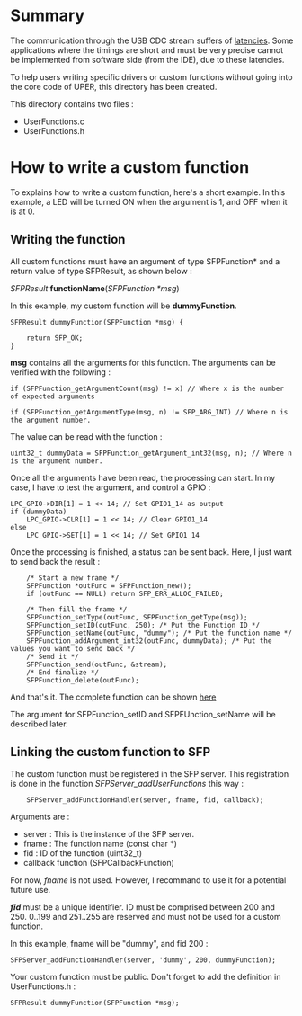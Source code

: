 # Summary
The communication through the USB CDC stream suffers of [latencies](https://github.com/nodesign/weio/wiki/WeIO-timings). Some applications where the timings are short and must be very precise cannot be implemented from software side (from the IDE), due to these latencies.

To help users writing specific drivers or custom functions without going into the core code of UPER, this directory has been created. 

This directory contains two files :

* UserFunctions.c
* UserFunctions.h

# How to write a custom function
To explains how to write a custom function, here's a short example. 
In this example, a LED will be turned ON when the argument is 1, and OFF when it is at 0.

## Writing the function
All custom functions must have an argument of type SFPFunction* and a return value of type SFPResult, as shown below :

*SFPResult* **functionName**(_SFPFunction *msg_)

In this example, my custom function will be **dummyFunction**.

`````
SFPResult dummyFunction(SFPFunction *msg) {

    return SFP_OK;
}
`````

**msg** contains all the arguments for this function. The arguments can be verified with the following :

```
if (SFPFunction_getArgumentCount(msg) != x) // Where x is the number of expected arguments

if (SFPFunction_getArgumentType(msg, n) != SFP_ARG_INT) // Where n is the argument number. 
```

The value can be read with the function :

```
uint32_t dummyData = SFPFunction_getArgument_int32(msg, n); // Where n is the argument number.
```

Once all the arguments have been read, the processing can start. In my case, I have to test the argument, and control a GPIO :

```
LPC_GPIO->DIR[1] = 1 << 14; // Set GPIO1_14 as output
if (dummyData)
    LPC_GPIO->CLR[1] = 1 << 14; // Clear GPIO1_14
else
    LPC_GPIO->SET[1] = 1 << 14; // Set GPIO1_14
```

Once the processing is finished, a status can be sent back. Here, I just want to send back the result :

```
    /* Start a new frame */
	SFPFunction *outFunc = SFPFunction_new();
	if (outFunc == NULL) return SFP_ERR_ALLOC_FAILED;
	
	/* Then fill the frame */
	SFPFunction_setType(outFunc, SFPFunction_getType(msg));
	SFPFunction_setID(outFunc, 250); /* Put the Function ID */
	SFPFunction_setName(outFunc, "dummy"); /* Put the function name */
	SFPFunction_addArgument_int32(outFunc, dummyData); /* Put the values you want to send back */  
	/* Send it */
	SFPFunction_send(outFunc, &stream);
	/* End finalize */
	SFPFunction_delete(outFunc);
```

And that's it. The complete function can be shown [here](https://github.com/ks156/UPER/blob/newlib/UserFunctions/UserFunctions.c#L46-L71)

The argument for SFPFunction_setID and SFPFUnction_setName will be described later.

## Linking the custom function to SFP
The custom function must be registered in the SFP server. This registration is done in the function *SFPServer_addUserFunctions* this way :

```
	SFPServer_addFunctionHandler(server, fname, fid, callback);
```

Arguments are : 

* server : This is the instance of the SFP server. 
* fname : The function name (const char *)
* fid : ID of the function (uint32_t)
* callback function (SFPCallbackFunction)

For now, *fname* is not used. However, I recommand to use it for a potential future use.

__*fid*__ must be a unique identifier. ID must be comprised between 200 and 250. 0..199 and 251..255 are reserved and must not be used for a custom function.

In this example, fname will be "dummy", and fid 200 :

```
SFPServer_addFunctionHandler(server, 'dummy', 200, dummyFunction);
```

Your custom function must be public. Don't forget to add the definition in UserFunctions.h :

```
SFPResult dummyFunction(SFPFunction *msg);
```

